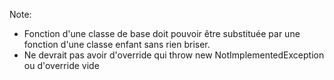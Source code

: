 Note:
- Fonction d'une classe de base doit pouvoir être substituée par une fonction d'une classe enfant sans rien briser.
- Ne devrait pas avoir d'override qui throw new NotImplementedException ou d'override vide
